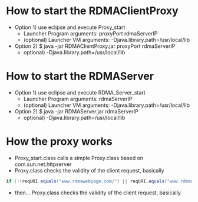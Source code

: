 How to start the RDMAClientProxy
================================
* Option 1) use eclipse and execute Proxy_start
  * Launcher Program arguments: proxyPort rdmaServerIP
  * (optional) Launcher VM arguments: -Djava.library.path=/usr/local/lib
* Option 2) $ java -jar RDMAClientProxy.jar proxyPort rdmaServerIP
  * optional) -Djava.library.path=/usr/local/lib


How to start the RDMAServer
================================
* Option 1) use eclipse and execute RDMA_Server_start
  * Launcher Program arguments: rdmaServerIP
  * (optional) Launcher VM arguments: -Djava.library.path=/usr/local/lib
* Option 2) $ java -jar RDMAServer.jar rdmaServerIP
  * optional) -Djava.library.path=/usr/local/lib

How the proxy works
================================
* Proxy_start.class calls a simple Proxy.class based on com.sun.net.httpserver
* Proxy.class checks the validity of the client request, basically

```java
if (!(reqURI.equals("www.rdmawebpage.com/") || reqURI.equals("www.rdmawebpage.com/network.png")) || !reqMethod.equals("GET"))
```

* then... Proxy.class checks the validity of the client request, basically





